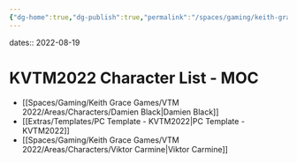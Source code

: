 ```yaml
---
{"dg-home":true,"dg-publish":true,"permalink":"/spaces/gaming/keith-grace-games/vtm-2022/mo-cs/kvtm-2022-character-list-moc/","tags":"gardenEntry","dgHomeLink":true,"dgPassFrontmatter":true}
---
```


dates:: 2022-08-19

# KVTM2022 Character List - MOC


- [[Spaces/Gaming/Keith Grace Games/VTM 2022/Areas/Characters/Damien Black|Damien Black]]
- [[Extras/Templates/PC Template - KVTM2022|PC Template - KVTM2022]]
- [[Spaces/Gaming/Keith Grace Games/VTM 2022/Areas/Characters/Viktor Carmine|Viktor Carmine]]
